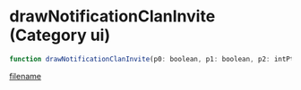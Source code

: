 # drawNotificationClanInvite (Category ui)

```js
function drawNotificationClanInvite(p0: boolean, p1: boolean, p2: intPtr, p3: number, isLeader: boolean, unk0: boolean, clanDesc: number, playerName: string, R: number, G: number, B: number): Array
```

[filename](drawNotificationClanInvite_m.md ':include')